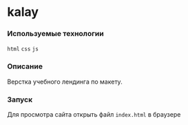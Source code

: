 # kalay

### Используемые технологии

`html` `css` `js`

### Описание

Верстка учебного лендинга по макету.

### Запуск

Для просмотра сайта открыть файл `index.html` в браузере
